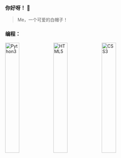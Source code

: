 ### 你好呀！ 👋
> Me，一个可爱的白帽子！
### 编程：
<p>
<img src="https://bianyu-tuchuang.oss-cn-shenzhen.aliyuncs.com/Python3-BianYu.png" alt="Python3" width="30%" />
<img src="https://bianyu-tuchuang.oss-cn-shenzhen.aliyuncs.com/HTML5-BianYu.png" alt="HTML5" width="30%" />
<img src="https://bianyu-tuchuang.oss-cn-shenzhen.aliyuncs.com/CSS3-BianYu.png" alt="CSS3" width="30%" />
</p>
<!--
**Bian-Xin-Yu/Bian-Xin-Yu** is a ✨ _special_ ✨ repository because its `README.md` (this file) appears on your GitHub profile.

Here are some ideas to get you started:

- 🔭 I’m currently working on ...
- 🌱 I’m currently learning ...
- 👯 I’m looking to collaborate on ...
- 🤔 I’m looking for help with ...
- 💬 Ask me about ...
- 📫 How to reach me: ...
- 😄 Pronouns: ...
- ⚡ Fun fact: ...
-->
